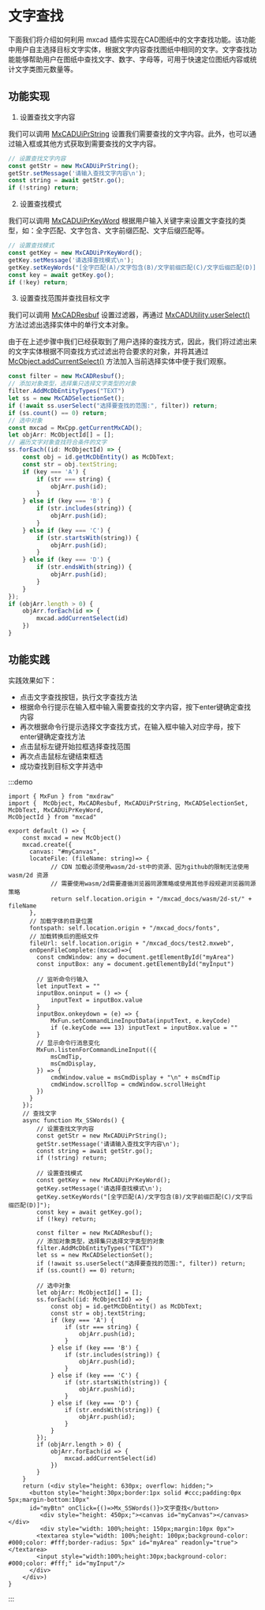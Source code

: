 # 文字查找

下面我们将介绍如何利用 mxcad 插件实现在CAD图纸中的文字查找功能。该功能中用户自主选择目标文字实体，根据文字内容查找图纸中相同的文字。文字查找功能能够帮助用户在图纸中查找文字、数字、字母等，可用于快速定位图纸内容或统计文字类图元数量等。

## 功能实现

1. 设置查找文字内容

我们可以调用 [MxCADUiPrString](../../../../api/classes/2d.MxCADUiPrString.md#class-mxcaduiprstring) 设置我们需要查找的文字内容。此外，也可以通过输入框或其他方式获取到需要查找的文字内容。

```ts
// 设置查找文字内容
const getStr = new MxCADUiPrString();
getStr.setMessage('请输入查找文字内容\n');
const string = await getStr.go();
if (!string) return;
```

2. 设置查找模式

我们可以调用 [MxCADUiPrKeyWord](../../../../api/classes/2d.MxCADUiPrKeyWord.md#class-mxcaduiprkeyword) 根据用户输入关键字来设置文字查找的类型，如：全字匹配、文字包含、文字前缀匹配、文字后缀匹配等。

```ts
// 设置查找模式
const getKey = new MxCADUiPrKeyWord();
getKey.setMessage('请选择查找模式\n');
getKey.setKeyWords("[全字匹配(A)/文字包含(B)/文字前缀匹配(C)/文字后缀匹配(D)]");
const key = await getKey.go();
if (!key) return;
```
3. 设置查找范围并查找目标文字

我们可以调用 [MxCADResbuf](../../../../api/classes/2d.MxCADResbuf.md#class-mxcadresbuf) 设置过滤器，再通过 [MxCADUtility.userSelect()](../../../../api/classes/2d.MxCADSelectionSet.md#userselect) 方法过滤出选择实体中的单行文本对象。

由于在上述步骤中我们已经获取到了用户选择的查找方式，因此，我们将过滤出来的文字实体根据不同查找方式过滤出符合要求的对象，并将其通过 [McObject.addCurrentSelect()](../../../../api/classes/2d.McObject.md#addcurrentselect) 方法加入当前选择实体中便于我们观察。

```ts
const filter = new MxCADResbuf();
// 添加对象类型，选择集只选择文字类型的对象
filter.AddMcDbEntityTypes("TEXT")
let ss = new MxCADSelectionSet();
if (!await ss.userSelect("选择要查找的范围:", filter)) return;
if (ss.count() == 0) return;
// 选中对象
const mxcad = MxCpp.getCurrentMxCAD();
let objArr: McObjectId[] = [];
// 遍历文字对象查找符合条件的文字
ss.forEach((id: McObjectId) => {
    const obj = id.getMcDbEntity() as McDbText;
    const str = obj.textString;
    if (key === 'A') {
        if (str === string) {
            objArr.push(id);
        }
    } else if (key === 'B') {
        if (str.includes(string)) {
            objArr.push(id);
        }
    } else if (key === 'C') {
        if (str.startsWith(string)) {
            objArr.push(id);
        }
    } else if (key === 'D') {
        if (str.endsWith(string)) {
            objArr.push(id);
        }
    }
});
if (objArr.length > 0) {
    objArr.forEach(id => {
        mxcad.addCurrentSelect(id)
    })
}
```

## 功能实践

实践效果如下：
* 点击文字查找按钮，执行文字查找方法
* 根据命令行提示在输入框中输入需要查找的文字内容，按下enter键确定查找内容
* 再次根据命令行提示选择文字查找方式，在输入框中输入对应字母，按下enter键确定查找方法
* 点击鼠标左键开始拉框选择查找范围
* 再次点击鼠标左键结束框选
* 成功查找到目标文字并选中

:::demo
```tsx
import { MxFun } from "mxdraw"
import {  McObject, MxCADResbuf, MxCADUiPrString, MxCADSelectionSet, McDbText, MxCADUiPrKeyWord,
McObjectId } from "mxcad"

export default () => {
    const mxcad = new McObject()
    mxcad.create({
      canvas: "#myCanvas",
      locateFile: (fileName: string)=> {
            // CDN 加载必须使用wasm/2d-st中的资源、因为github的限制无法使用wasm/2d 资源
            // 需要使用wasm/2d需要遵循浏览器同源策略或使用其他手段规避浏览器同源策略
            return self.location.origin + "/mxcad_docs/wasm/2d-st/" + fileName
      },
      // 加载字体的目录位置
      fontspath: self.location.origin + "/mxcad_docs/fonts",
      // 加载转换后的图纸文件
      fileUrl: self.location.origin + "/mxcad_docs/test2.mxweb",
      onOpenFileComplete:(mxcad)=>{
        const cmdWindow: any = document.getElementById("myArea")
        const inputBox: any = document.getElementById("myInput")

        // 监听命令行输入
        let inputText = ""
        inputBox.oninput = () => {
            inputText = inputBox.value
        }
        inputBox.onkeydown = (e) => {
            MxFun.setCommandLineInputData(inputText, e.keyCode)
            if (e.keyCode === 13) inputText = inputBox.value = ""
        }
        // 显示命令行消息变化
        MxFun.listenForCommandLineInput(({
            msCmdTip,
            msCmdDisplay,
        }) => {
            cmdWindow.value = msCmdDisplay + "\n" + msCmdTip
            cmdWindow.scrollTop = cmdWindow.scrollHeight
        })
      }
    });
    // 查找文字
    async function Mx_SSWords() {
        // 设置查找文字内容
        const getStr = new MxCADUiPrString();
        getStr.setMessage('请请输入查找文字内容\n');
        const string = await getStr.go();
        if (!string) return;

        // 设置查找模式
        const getKey = new MxCADUiPrKeyWord();
        getKey.setMessage('请选择查找模式\n');
        getKey.setKeyWords("[全字匹配(A)/文字包含(B)/文字前缀匹配(C)/文字后缀匹配(D)]");
        const key = await getKey.go();
        if (!key) return;

        const filter = new MxCADResbuf();
        // 添加对象类型，选择集只选择文字类型的对象
        filter.AddMcDbEntityTypes("TEXT")
        let ss = new MxCADSelectionSet();
        if (!await ss.userSelect("选择要查找的范围:", filter)) return;
        if (ss.count() == 0) return;

        // 选中对象
        let objArr: McObjectId[] = [];
        ss.forEach((id: McObjectId) => {
            const obj = id.getMcDbEntity() as McDbText;
            const str = obj.textString;
            if (key === 'A') {
                if (str === string) {
                    objArr.push(id);
                }
            } else if (key === 'B') {
                if (str.includes(string)) {
                    objArr.push(id);
                }
            } else if (key === 'C') {
                if (str.startsWith(string)) {
                    objArr.push(id);
                }
            } else if (key === 'D') {
                if (str.endsWith(string)) {
                    objArr.push(id);
                }
            }
        });
        if (objArr.length > 0) {
            objArr.forEach(id => {
                mxcad.addCurrentSelect(id)
            })
        }
    }
    return (<div style="height: 630px; overflow: hidden;">
      <button style="height:30px;border:1px solid #ccc;padding:0px 5px;margin-bottom:10px"
      id="myBtn" onClick={()=>Mx_SSWords()}>文字查找</button>
         <div style="height: 450px;"><canvas id="myCanvas"></canvas></div>
         <div style="width: 100%;height: 150px;margin:10px 0px">
        <textarea style="width: 100%;height: 100px;background-color: #000;color: #fff;border-radius: 5px" id="myArea" readonly="true"></textarea>
        <input style="width:100%;height:30px;background-color: #000;color: #fff;" id="myInput"/>
      </div>
    </div>)
}
```
:::



